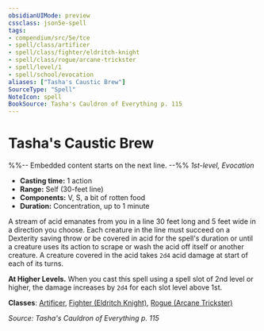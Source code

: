 ```yaml
---
obsidianUIMode: preview
cssclass: json5e-spell
tags:
- compendium/src/5e/tce
- spell/class/artificer
- spell/class/fighter/eldritch-knight
- spell/class/rogue/arcane-trickster
- spell/level/1
- spell/school/evocation
aliases: ["Tasha's Caustic Brew"]
SourceType: "Spell"
NoteIcon: spell
BookSource: Tasha's Cauldron of Everything p. 115
---
```

# Tasha's Caustic Brew
%%-- Embedded content starts on the next line. --%%
*1st-level, Evocation*  

- **Casting time:** 1 action
- **Range:** Self (30-feet line)
- **Components:** V, S, a bit of rotten food
- **Duration:** Concentration, up to 1 minute

A stream of acid emanates from you in a line 30 feet long and 5 feet wide in a direction you choose. Each creature in the line must succeed on a Dexterity saving throw or be covered in acid for the spell's duration or until a creature uses its action to scrape or wash the acid off itself or another creature. A creature covered in the acid takes `2d4` acid damage at start of each of its turns.

**At Higher Levels.** When you cast this spell using a spell slot of 2nd level or higher, the damage increases by `2d4` for each slot level above 1st.

**Classes**: [Artificer](/2-Mechanics/CLI/classes/artificer-tce.md), [Fighter (Eldritch Knight)](/2-Mechanics/CLI/classes/fighter-eldritch-knight.md), [Rogue (Arcane Trickster)](/2-Mechanics/CLI/classes/rogue-arcane-trickster.md)

*Source: Tasha's Cauldron of Everything p. 115*